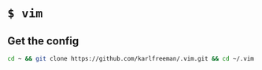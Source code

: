 # `$ vim`

## Get the config

```bash
cd ~ && git clone https://github.com/karlfreeman/.vim.git && cd ~/.vim && sh install.sh
```
